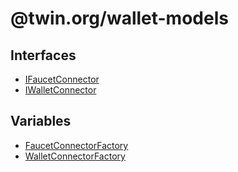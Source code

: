 # @twin.org/wallet-models

## Interfaces

- [IFaucetConnector](interfaces/IFaucetConnector.md)
- [IWalletConnector](interfaces/IWalletConnector.md)

## Variables

- [FaucetConnectorFactory](variables/FaucetConnectorFactory.md)
- [WalletConnectorFactory](variables/WalletConnectorFactory.md)
